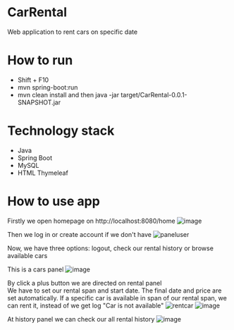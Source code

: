 # CarRental
Web application to rent cars on specific date
# How to run
- Shift + F10
- mvn spring-boot:run
- mvn clean install and then java -jar target/CarRental-0.0.1-SNAPSHOT.jar
# Technology stack
- Java
- Spring Boot
- MySQL
- HTML Thymeleaf
# How to use app
Firstly we open homepage on http://localhost:8080/home
![image](https://user-images.githubusercontent.com/73071921/184552765-1a57036f-ada9-4eba-8c83-f6240597507a.png)

Then we log in or create account if we don't have
![paneluser](https://user-images.githubusercontent.com/73071921/184552919-3a00a9ae-f405-4bc8-8ecf-31e005428ea5.png)

Now, we have three options: logout, check our rental history or browse available cars

This is a cars panel
![image](https://user-images.githubusercontent.com/73071921/184553529-56afdef3-ad5f-4294-961c-815b7c1da50a.png)

By click a plus button we are directed on rental panel  
We have to set our rental span and start date. The final date and price are set automatically.
If a specific car is available in span of our rental span, we can rent it, instead of we get log "Car is not available"
![rentcar](https://user-images.githubusercontent.com/73071921/184553695-fc03bc6c-c731-43cc-9995-c40f678715bf.png)
![image](https://user-images.githubusercontent.com/73071921/184553863-93ea3386-50a6-4968-802e-bf861e1a1ed7.png)

At history panel we can check our all rental history
![image](https://user-images.githubusercontent.com/73071921/184553905-e95f16f0-34b5-4fb7-9068-28d9cc4c0228.png)




